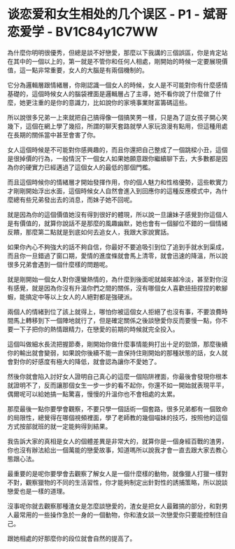 # 谈恋爱和女生相处的几个误区 - P1 - 斌哥恋爱学 - BV1C84y1C7WW

為什麼你明明很優秀，但總是談不好戀愛，那麼以下我講的三個誤區，你是肯定站在其中的一個以上的，第一就是不管你和任何人相處，剛開始的時候一定要展現價值，這一點非常重要，女人的大腦是有兩個機制的。

它分為邏輯層跟情緒層，你剛認識一個女人的時候，女人是不可能對你有什麼感情基礎的，這個時候女人的腦袋裡面是邏輯層占了主導，她不看你說了什麼做了什麼，她更注重的是你的意識力，比如說你的家境事業財富籌碼這些。

所以說很多兄弟一上來就把自己搞得像一個搞笑男一樣，只是為了逗女孩子開心笑幾下，這個在網上學了幾招，所謂的聊天套路就學人家玩浪漫有點用，但這種用處在長期的關係當中甚至會害了你。

女人這個時候是不可能對你感興趣的，而且你還把自己整成了一個跳樑小丑，這個是很掉價的行為，一般情況下一個女人如果她願意跟你繼續聊下去，大多數都是因為你的硬實力已經邁過了這個女人的最低的那個門檻。

而且這個時候你的情緒層才開始發揮作用，你的個人魅力和性格優勢，這些軟實力才剛剛開始浮出水面，這個時候女人自然會進入到回應你的這種反應模式中，為什麼總有些兄弟發出去的消息，而妹子她不回呢。

就是因為你的這個價值她沒有得到很好的體現，所以說一旦讓妹子感覺到你這個人是有價值的，就算你說話不是那麼的風趣幽默，她也會有一個腳位不錯的一個情緒反饋，那麼第二點就是到底如何去追女人，我跟大家說實話。

如果你內心不夠強大的話不夠自信，你最好不要追吸引到位了追到手就水到渠成，而且你一旦錯過了窗口期，愛情的進度條就會馬上清零，就會迅速的降溫，所以說很多兄弟會遇到一個什麼樣的問題呢。

就是剛開始一個女人對你還蠻熱情的，為什麼到後面呢就越來越冷淡，甚至對你沒有感覺，就是因為你沒有升溫你們之間的關係，沒有哪個女人喜歡扭扭捏捏的軟腳蝦，能搞定中等以上女人的人絕對都是強硬派。

兩個人的情緒到位了該上就得上，哪怕你被這個女人拒絕了也沒有事，不要浪費時間馬上轉移到下一個陣地就行了，但是確定關係之後談戀愛你反而要慢一點，你不要一下子把你的熱情跟精力，在戀愛的前期的時候就完全投入。

這個叫做細水長流把握節奏，剛開始你做什麼事情能夠打出十足的勁頭，那麼後續你的輸出就會變弱，如果說你後續不能一直保持住剛開始的那種狀態的話，女人就會對你的好感度有極大的降低，就會認為讓你不愛她了。

然後你就會陷入討好女人證明自己真心的這麼一個陷阱裡面，你最後會發現你根本就證明不了，反而讓那個女生一步一步的看不起你，你還不如一開始就表現平平，偶爾呢可以給她搞一點驚喜，慢慢的升溫你也不會相處的太累。

那麼最後一點你要學會觀察，不要只學一個話術一個套路，很多兄弟都有一個致命的局限性，總覺得在哪個視頻裡面，學了老師教的幾個喵妹的技巧，按照他的這個方式按部就班的就一定能夠得到結果。

我告訴大家的真相是女人的個體差異是非常大的，就算你是一個身經百戰的渣男，你也沒有辦法給出一個萬能的戀愛故事，知道嗎所以說我才會一直去跟大家去教心態跟心法。

最重要的是呢你要學會去觀察了解女人是一個什麼樣的動物，就像獵人打獵一樣對不對，觀察獵物的不同的生活習性，你才能夠制定出針對性的誘捕策略，所以說談戀愛也是一樣的道理。

沒事呢你就去觀察那種渣女是怎麼談戀愛的，渣女是把女人最難搞的部分，和對男人最常用的一些操作急於一身的一個動物，你和渣女談一次戀愛你只要能控制住自己。

跟她相處的好那麼你的段位就會自然的提高了。